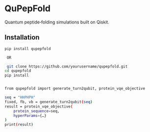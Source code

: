 # QuPepFold

Quantum peptide‐folding simulations built on Qiskit.

## Installation

```bash
pip install qupepfold

 OR

 git clone https://github.com/yourusername/qupepfold.git
cd qupepfold
pip install


from qupepfold import generate_turn2qubit, protein_vqe_objective

seq = "HHPHPH"
fixed, fb, vb = generate_turn2qubit(seq)
result = protein_vqe_objective(
    protein_sequence=seq,
    hyperParams={…}
)
print(result)



